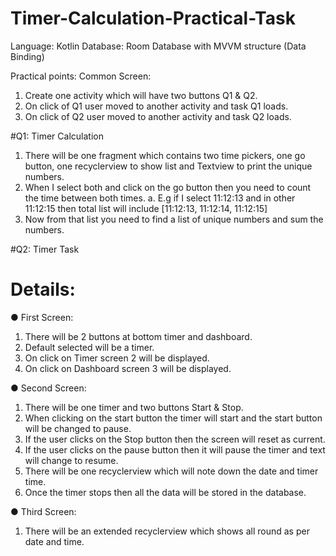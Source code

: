 # Timer-Calculation-Practical-Task
Language: Kotlin  Database: Room Database with MVVM structure (Data Binding) 

Practical points: 
Common Screen: 
1. Create one activity which will have two buttons Q1 & Q2. 
2. On click of Q1 user moved to another activity and task Q1 loads. 
3. On click of Q2 user moved to another activity and task Q2 loads.

 #Q1: Timer Calculation 
1. There will be one fragment which contains two time pickers, one go button, one 
recyclerview to show list and Textview to print the unique numbers. 
2. When I select both and click on the go button then you need to count the time between 
both times. 
a.  E.g if I select 11:12:13 and in other 11:12:15 then total list will include [11:12:13, 
11:12:14, 11:12:15] 
3. Now from that list you need to find a list of unique numbers and sum the numbers.

#Q2: Timer Task
# Details: 
● First Screen: 
  1. There will be 2 buttons at bottom timer and dashboard. 
  2. Default selected will be a timer. 
  3. On click on Timer screen 2 will be displayed. 
  4. On click on Dashboard screen 3 will be displayed. 

● Second Screen: 
  1. There will be one timer and two buttons Start & Stop. 
  2. When clicking on the start button the timer will start and the start button 
will be changed to pause. 
  3. If the user clicks on the Stop button then the screen will reset as current. 
  4. If the user clicks on the pause button then it will pause the timer and text 
will change to resume. 
  5. There will be one recyclerview which will note down the date and timer 
time. 
  6. Once the timer stops then all the data will be stored in the database. 

● Third Screen: 
  1. There will be an extended recyclerview which shows all round as per date 
and time.
